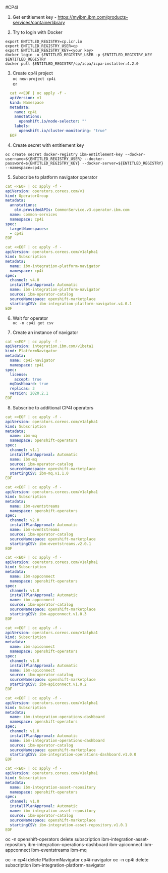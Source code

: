 #CP4I

1. Get entitlement key - https://myibm.ibm.com/products-services/containerlibrary

2. Try to login with Docker
```
export ENTITLED_REGISTRY=cp.icr.io
export ENTITLED_REGISTRY_USER=cp
export ENTITLED_REGISTRY_KEY=<your key>
docker login -u $ENTITLED_REGISTRY_USER -p $ENTITLED_REGISTRY_KEY $ENTITLED_REGISTRY
docker pull $ENTITLED_REGISTRY/cp/icpa/icpa-installer:4.2.0
```

3. Create cp4i project <br>
   `oc new-project cp4i` <br>
or
```yaml
  cat <<EOF | oc apply -f -
  apiVersion: v1
  kind: Namespace
  metadata:
    name: cp4i
    annotations:
      openshift.io/node-selector: ""
    labels:
      openshift.io/cluster-monitoring: "true"
  EOF
```

4. Create secret with entitlement key <br>
  ```
  oc create secret docker-registry ibm-entitlement-key --docker-username=${ENTITLED_REGISTRY_USER} --docker-password=${ENTITLED_REGISTRY_KEY} --docker-server=${ENTITLED_REGISTRY} --namespace=cp4i
  ```

5. Subscribe to platform navigator operator
```yaml
cat <<EOF | oc apply -f -
apiVersion: operators.coreos.com/v1
kind: OperatorGroup
metadata:
  annotations:
    olm.providedAPIs: CommonService.v3.operator.ibm.com
  name: common-services
  namespace: cp4i
spec:
  targetNamespaces:
  - cp4i
EOF
```
```yaml
cat <<EOF | oc apply -f -
apiVersion: operators.coreos.com/v1alpha1
kind: Subscription
metadata:
  name: ibm-integration-platform-navigator
  namespace: cp4i
spec:
  channel: v4.0
  installPlanApproval: Automatic
  name: ibm-integration-platform-navigator
  source: ibm-operator-catalog
  sourceNamespace: openshift-marketplace
  startingCSV: ibm-integration-platform-navigator.v4.0.1
EOF
```
6. Wait for operator <br>
   `oc -n cp4i get csv`

7. Create an instance of navigator
```yaml
cat <<EOF | oc apply -f -
apiVersion: integration.ibm.com/v1beta1
kind: PlatformNavigator
metadata:
  name: cp4i-navigator
  namespace: cp4i
spec:
  license:
    accept: true
  mqDashboard: true
  replicas: 3
  version: 2020.2.1
EOF
```

8. Subscribe to additional CP4I operators
```yaml
cat <<EOF | oc apply -f -
apiVersion: operators.coreos.com/v1alpha1
kind: Subscription
metadata:
  name: ibm-mq
  namespace: openshift-operators
spec:
  channel: v1.1
  installPlanApproval: Automatic
  name: ibm-mq
  source: ibm-operator-catalog
  sourceNamespace: openshift-marketplace
  startingCSV: ibm-mq.v1.1.0
EOF
```
```yaml
cat <<EOF | oc apply -f -
apiVersion: operators.coreos.com/v1alpha1
kind: Subscription
metadata:
  name: ibm-eventstreams
  namespace: openshift-operators
spec:
  channel: v2.0
  installPlanApproval: Automatic
  name: ibm-eventstreams
  source: ibm-operator-catalog
  sourceNamespace: openshift-marketplace
  startingCSV: ibm-eventstreams.v2.0.1
EOF
```
```yaml
cat <<EOF | oc apply -f -
apiVersion: operators.coreos.com/v1alpha1
kind: Subscription
metadata:
  name: ibm-appconnect
  namespace: openshift-operators
spec:
  channel: v1.0
  installPlanApproval: Automatic
  name: ibm-appconnect
  source: ibm-operator-catalog
  sourceNamespace: openshift-marketplace
  startingCSV: ibm-appconnect.v1.0.3
EOF
```
```yaml
cat <<EOF | oc apply -f -
apiVersion: operators.coreos.com/v1alpha1
kind: Subscription
metadata:
  name: ibm-apiconnect
  namespace: openshift-operators
spec:
  channel: v1.0
  installPlanApproval: Automatic
  name: ibm-apiconnect
  source: ibm-operator-catalog
  sourceNamespace: openshift-marketplace
  startingCSV: ibm-apiconnect.v1.0.2
EOF
```
```yaml
cat <<EOF | oc apply -f -
apiVersion: operators.coreos.com/v1alpha1
kind: Subscription
metadata:
  name: ibm-integration-operations-dashboard
  namespace: openshift-operators
spec:
  channel: v1.0
  installPlanApproval: Automatic
  name: ibm-integration-operations-dashboard
  source: ibm-operator-catalog
  sourceNamespace: openshift-marketplace
  startingCSV: ibm-integration-operations-dashboard.v1.0.0
EOF
```
```yaml
cat <<EOF | oc apply -f -
apiVersion: operators.coreos.com/v1alpha1
kind: Subscription
metadata:
  name: ibm-integration-asset-repository
  namespace: openshift-operators
spec:
  channel: v1.0
  installPlanApproval: Automatic
  name: ibm-integration-asset-repository
  source: ibm-operator-catalog
  sourceNamespace: openshift-marketplace
  startingCSV: ibm-integration-asset-repository.v1.0.1
EOF
```

oc -n openshift-operators delete subscription ibm-integration-asset-repository ibm-integration-operations-dashboard ibm-apiconnect ibm-appconnect ibm-eventstreams ibm-mq

oc -n cp4i delete PlatformNavigator cp4i-navigator
oc -n cp4i delete subscription ibm-integration-platform-navigator


